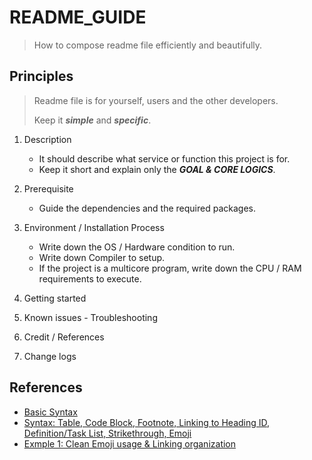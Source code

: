 # README_GUIDE

> How to compose readme file efficiently and beautifully.

## Principles

> Readme file is for yourself, users and the other developers.
> 
> Keep it ***simple*** and ***specific***.

1. Description
    - It should describe what service or function this project is for.
    - Keep it short and explain only the ***GOAL & CORE LOGICS***.

2. Prerequisite
    - Guide the dependencies and the required packages.

3. Environment / Installation Process
    - Write down the OS / Hardware condition to run.
    - Write down Compiler to setup.
    - If the project is a multicore program, write down the CPU / RAM requirements to execute.

4. Getting started

5. Known issues - Troubleshooting

6. Credit / References

7. Change logs



## References

- [Basic Syntax][1]
- [Syntax: Table, Code Block, Footnote, Linking to Heading ID, Definition/Task List, Strikethrough, Emoji][2]
- [Exmple 1: Clean Emoji usage & Linking organization][3]

[1]: https://www.markdownguide.org/basic-syntax/
[2]: https://www.markdownguide.org/extended-syntax/
[3]: https://github.com/llefranc/42_ft_containers/blob/main/README.md
